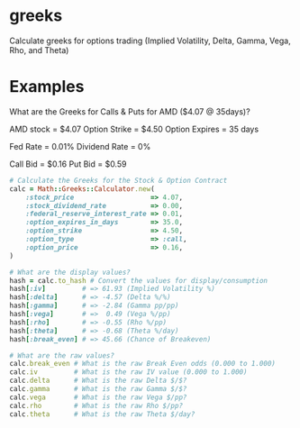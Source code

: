 greeks
======

Calculate greeks for options trading (Implied Volatility, Delta, Gamma, Vega, Rho, and Theta)


Examples
========
What are the Greeks for Calls & Puts for AMD ($4.07 @ 35days)?

AMD stock      = $4.07
Option Strike  = $4.50
Option Expires = 35 days

Fed Rate       = 0.01%
Dividend Rate  = 0%

Call Bid       = $0.16
Put Bid        = $0.59

```ruby
# Calculate the Greeks for the Stock & Option Contract
calc = Math::Greeks::Calculator.new(
	:stock_price                   => 4.07,
	:stock_dividend_rate           => 0.00,
	:federal_reserve_interest_rate => 0.01,
	:option_expires_in_days        => 35.0,
	:option_strike                 => 4.50,
	:option_type                   => :call,
	:option_price                  => 0.16,
)

# What are the display values?
hash = calc.to_hash # Convert the values for display/consumption
hash[:iv]         # => 61.93 (Implied Volatility %)
hash[:delta]      # => -4.57 (Delta %/%)
hash[:gamma]      # => -2.84 (Gamma pp/pp)
hash[:vega]       # =>  0.49 (Vega %/pp)
hash[:rho]        # => -0.55 (Rho %/pp)
hash[:theta]      # => -0.68 (Theta %/day)
hash[:break_even] # => 45.66 (Chance of Breakeven)

# What are the raw values?
calc.break_even # What is the raw Break Even odds (0.000 to 1.000)
calc.iv         # What is the raw IV value (0.000 to 1.000)
calc.delta      # What is the raw Delta $/$?
calc.gamma      # What is the raw Gamma $/$?
calc.vega       # What is the raw Vega $/pp?
calc.rho        # What is the raw Rho $/pp?
calc.theta      # What is the raw Theta $/day?
```

